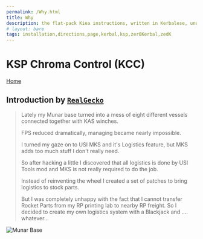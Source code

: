 ```yaml
---
permalink: /Why.html
title: Why
description: the flat-pack Kiea instructions, written in Kerbalese, unusally present
# layout: bare
tags: installation,directions,page,kerbal,ksp,zer0Kerbal,zedK
---
```


<!-- Why.md v1.1.0.0
KSP Chroma Control (KCC)
created: 01 Oct 2019
updated: 02 Mar 2022 -->

# KSP Chroma Control (KCC)

[Home](./index.html)

## Introduction by [`RealGecko`][realgecko]

> Lately my Munar base turned into a mess of eight different vessels connected together with KAS winches.
>
> FPS reduced dramatically, managing became nearly impossible.
>
> I turned my gaze on to USI MKS and it's Logistics feature, but MKS adds too much stuff I don't really need.
>
> So after hacking a little I discovered that all logistics is done by USI Tools mod and MKS is not really required to do the job.
>
> Instead of reinventing the wheel I created a set of patches to bring logistics to stock parts.
>
> But I was completely unhappy with the fact that I cannot transfer Rocket Parts from my RP printing lab to nearby RP freight. So I decided to create my own logistics system with a Blackjack and .... whatever...

![Munar Base](https://i.imgur.com/PA05bBw.png)

[RealGecko]: https://forum.kerbalspaceprogram.com/index.php?/profile/162682-*/ "realgecko"

<!-- this file CC BY-NC-ND 4.0 by zer0Kerbal -->